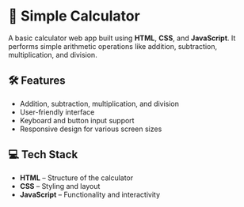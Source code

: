# 🔢 Simple Calculator

A basic calculator web app built using **HTML**, **CSS**, and **JavaScript**. It performs simple arithmetic operations like addition, subtraction, multiplication, and division.


## 🛠 Features

- Addition, subtraction, multiplication, and division
- User-friendly interface
- Keyboard and button input support 
- Responsive design for various screen sizes

## 💻 Tech Stack

- **HTML** – Structure of the calculator
- **CSS** – Styling and layout
- **JavaScript** – Functionality and interactivity

